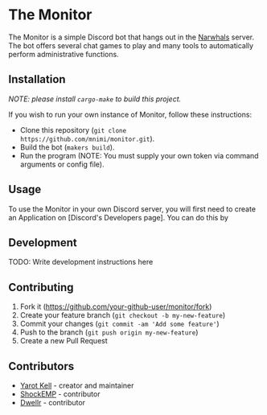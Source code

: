 # The Monitor

The Monitor is a simple Discord bot that hangs out in the [Narwhals](https://discord.gg/GyXtwnBWne) server.
The bot offers several chat games to play and many tools to automatically perform administrative functions.

## Installation

*NOTE: please install `cargo-make` to build this project.*

If you wish to run your own instance of Monitor, follow these instructions:
- Clone this repository (`git clone https://github.com/mnimi/monitor.git`).
- Build the bot (`makers build`).
- Run the program (NOTE: You must supply your own token via command arguments or config file).

## Usage

To use the Monitor in your own Discord server, you will first need to create an Application on [Discord's Developers page].
You can do this by 

## Development

TODO: Write development instructions here

## Contributing

1. Fork it (<https://github.com/your-github-user/monitor/fork>)
2. Create your feature branch (`git checkout -b my-new-feature`)
3. Commit your changes (`git commit -am 'Add some feature'`)
4. Push to the branch (`git push origin my-new-feature`)
5. Create a new Pull Request

## Contributors

- [Yarot Kell](https://twitter.com/yarotk) - creator and maintainer
- [ShockEMP](https://twitter.com/_shockemp) - contributor
- [Dwellr](https://twitter.com/dwellr4) - contributor

[Discord's Developer page]: https://discord.com/developers/applications
